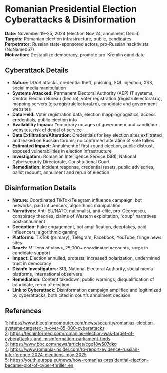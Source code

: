 # Romanian Presidential Election Cyberattacks & Disinformation

**Date:** November 19–25, 2024 (election Nov 24, annulment Dec 6)  
**Targets:** Romanian election infrastructure, public, candidates  
**Perpetrator:** Russian state-sponsored actors, pro-Russian hacktivists (NoName057)  
**Motivation:** Destabilize democracy, promote pro-Kremlin candidate

## Cyberattack Details

- **Nature:** DDoS attacks, credential theft, phishing, SQL injection, XSS, social media manipulation
- **Systems Attacked:** Permanent Electoral Authority (AEP) IT systems, Central Election Bureau (bec.ro), voter registration (registrulelectoral.ro), mapping servers (gis.registrulelectoral.ro), candidate and government websites
- **Data Held:** Voter registration data, election mapping/logistics, access credentials, public election info
- **Availability Impact:** Temporary outages of government and candidate websites, risk of denial of service
- **Data Exfiltration/Alteration:** Credentials for key election sites exfiltrated and leaked on Russian forums; no confirmed alteration of vote tallies
- **Estimated Impact:** Annulment of first-round election, public distrust, exposed vulnerabilities in election infrastructure
- **Investigators:** Romanian Intelligence Service (SRI), National Cybersecurity Directorate, Constitutional Court
- **Remediation:** Incident response, credential resets, public advisories, ballot recount, annulment and rerun of election

## Disinformation Details

- **Nature:** Coordinated TikTok/Telegram influence campaign, bot networks, paid influencers, algorithmic manipulation
- **Narratives:** Anti-EU/NATO, nationalist, anti-elite, pro-Georgescu, conspiracy theories, claims of Western exploitation, “coup” narratives post-annulment
- **Deception:** Fake engagement, bot amplification, deepfakes, paid influencers, algorithmic gaming
- **Platforms:** TikTok (primary), Telegram, Facebook, YouTube, fringe news sites
- **Reach:** Millions of views, 25,000+ coordinated accounts, surge in candidate support
- **Impact:** Election annulled, protests, increased polarization, undermined trust in democracy
- **Disinfo Investigators:** SRI, National Electoral Authority, social media platforms, international observers
- **Remediation:** Content takedown, public warnings, disqualification of candidate, rerun of election
- **Link to Cyberattack:** Disinformation campaign amplified and legitimized by cyberattacks, both cited in court’s annulment decision

## References

[1](https://www.bleepingcomputer.com/news/security/romanias-election-systems-targeted-in-over-85-000-cyberattacks): https://www.bleepingcomputer.com/news/security/romanias-election-systems-targeted-in-over-85-000-cyberattacks  
[2](https://techinformed.com/romanias-election-was-target-of-cyberattacks-and-misinformation-parliament-finds): https://techinformed.com/romanias-election-was-target-of-cyberattacks-and-misinformation-parliament-finds  
[3](https://www.bbc.com/news/articles/cgq18w507dko): https://www.bbc.com/news/articles/cgq18w507dko  
[4](https://www.romania-insider.com/ro-report-evidence-russian-interference-2024-elections-may-2025): https://www.romania-insider.com/ro-report-evidence-russian-interference-2024-elections-may-2025  
[5](https://youth.europa.eu/news/how-romanias-presidential-election-became-plot-of-cyber-thriller_en): https://youth.europa.eu/news/how-romanias-presidential-election-became-plot-of-cyber-thriller_en  
